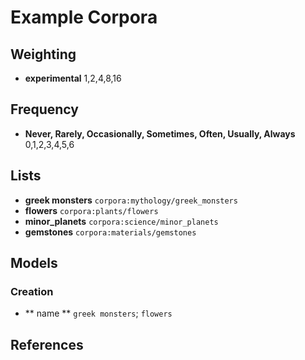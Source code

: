 # Example Corpora

## Weighting

* **experimental** 1,2,4,8,16

## Frequency

* **Never, Rarely, Occasionally, Sometimes, Often, Usually, Always** 0,1,2,3,4,5,6

## Lists

* **greek monsters** `corpora:mythology/greek_monsters`
* **flowers** `corpora:plants/flowers`
* **minor_planets** `corpora:science/minor_planets`
* **gemstones** `corpora:materials/gemstones`

## Models

### Creation

* ** name ** `greek monsters`; `flowers`

## References
